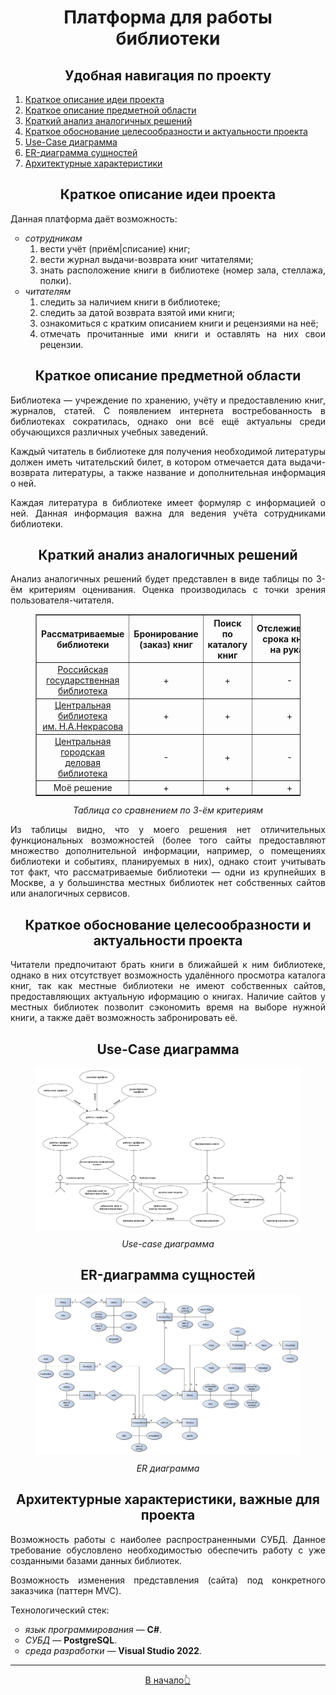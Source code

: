 <h1 align="center">Платформа для работы библиотеки</h1>

<h2 align="center" id="навигация-по-проекту">Удобная навигация по проекту</h2>
<ol type="1" align="justify">
  <li><a href="#краткое-описание-идеи-проекта" title="Идея проекта">Краткое описание идеи проекта</a></li>
  <li><a href="#краткое-описание-предметной-области" title="Предметная область проекта">Краткое описание предметной области</a></li>
  <li><a href="#краткий-анализ-аналогичных-решений" title="Анализ существующих решений">Краткий анализ аналогичных решений</a></li>
  <li><a href="#актуальность" title="Актуальность проекта">Краткое обоснование целесообразности и актуальности проекта</a></li>
  <li><a href="#use-case-диаграмма" title="Use-Case диаграмма">Use-Case диаграмма</a></li>
  <li><a href="#er-диаграмма" title="ER-диаграмма">ER-диаграмма сущностей</a></li>
  <li><a href="#архитектурные-характеристики" title="Архитектурные характеристики">Архитектурные характеристики</a></li>
</ol>

<h2 align="center" id="краткое-описание-идеи-проекта">Краткое описание идеи проекта</h2>
<p align="justify">Данная платформа даёт возможность:</p>
<ul type="circle" align="justify">
  <li><em>сотрудникам</em>
    <ol type="1">
      <li>вести учёт (приём|списание) книг;</li>
      <li>вести журнал выдачи-возврата книг читателями;</li>
      <li>знать расположение книги в библиотеке (номер зала, стеллажа, полки).</li>
    </ol>
  </li>
  <li><em>читателям</em>
    <ol type="1">
      <li>следить за наличием книги в библиотеке;</li>
      <li>следить за датой возврата взятой ими книги;</li>
      <li>ознакомиться с кратким описанием книги и рецензиями на неё;</li>
      <li>отмечать прочитанные ими книги и оставлять на них свои рецензии.</li>
    </ol>
  </li>
</ul>

<h2 align="center" id="краткое-описание-предметной-области">Краткое описание предметной области</h2>
<p align="justify">Библиотека &mdash; учреждение по хранению, учёту и предоставлению книг, журналов, статей. С появлением интернета востребованность в библиотеках сократилась, однако они всё ещё актуальны среди обучающихся различных учебных заведений.</p>

<p align="justify">Каждый читатель в библиотеке для получения необходимой литературы должен иметь читательский билет, в котором отмечается дата выдачи-возврата литературы, а также название и дополнительная информация о ней.</p>

<p align="justify">Каждая литература в библиотеке имеет формуляр с информацией о ней. Данная информация важна для ведения учёта сотрудниками библиотеки.</p>

<h2 align="center" id="краткий-анализ-аналогичных-решений">Краткий анализ аналогичных решений</h2>
<p align="justify">Анализ аналогичных решений будет представлен в виде таблицы по 3-ём критериям оценивания. Оценка производилась с точки зрения пользователя-читателя.</p>
<figure>
  <table align="center" border="1">
    <thead align="center">
      <tr>
        <th>Рассматриваемые библиотеки</th>
        <th>Бронирование (заказ) книг</th>
        <th>Поиск по каталогу книг</th>
        <th>Отслеживание срока книги на руках</th>
      </tr>
    </thead>
    <tbody align="center">
      <tr>
        <td><a href="https://www.rsl.ru/" title="Российская государственная библиотека">Российская государственная<br>библиотека</a></td>
        <td>+</td>
        <td>+</td>
        <td>-</td>
      </tr>
      <tr>
        <td><a href="https://nekrasovka.ru/" title="Центральная библиотека имени Николая Алексеевича Некрасова">Центральная библиотека<br>им. Н.А.Некрасова</a></td>
        <td>+</td>
        <td>+</td>
        <td>+</td>
      </tr>
      <tr>
        <td><a href="http://www.mgdb.ru" title="Центральная городская деловая библиотека">Центральная городская<br>деловая библиотека</a></td>
        <td>-</td>
        <td>+</td>
        <td>-</td>
      </tr>
      <tr>
        <td>Моё решение</td>
        <td>+</td>
        <td>+</td>
        <td>+</td>
      </tr>
    </tbody>
  </table>
  <p align="center"><em>Таблица со сравнением по 3-ём критериям</em></p>
</figure>
<p align="justify">Из таблицы видно, что у моего решения нет отличительных функциональных возможностей (более того сайты предоставляют множество дополнительной информации, например, о помещениях библиотеки и событиях, планируемых в них), однако стоит учитывать тот факт, что рассматриваемые библиотеки &mdash; одни из крупнейших в Москве, а у большинства местных библиотек нет собственных сайтов или аналогичных сервисов.</p>

<h2 align="center" id="актуальность">Краткое обоснование целесообразности и актуальности проекта</h2>
<p align="justify">Читатели предпочитают брать книги в ближайшей к ним библиотеке, однако в них отсутствует возможность удалённого просмотра каталога книг, так как местные библиотеки не имеют собственных сайтов, предоставляющих актуальную иформацию о книгах. Наличие сайтов у местных библиотек позволит сэкономить время на выборе нужной книги, а также даёт возможность забронировать её.</p>

<h2 align="center" id="use-case-диаграмма">Use-Case диаграмма</h2>
<figure>
  <img src="https://github.com/drondragons/PPO/blob/main/diagrams/UseCaseDiagramm.png" align="center" alt="Use-Case диаграмма"></img>
  <p align="center"><em>Use-case диаграмма</em></p>
</figure>

<h2 align="center" id="er-диаграмма">ER-диаграмма сущностей</h2>
<figure>
  <img src="https://github.com/drondragons/PPO/blob/main/diagrams/ERDiagramm.png" align="center" alt="ER диаграмма"></img>
  <p align="center"><em>ER диаграмма</em></p>
</figure>

<h2 align="center" id="архитектурные-характеристики">Архитектурные характеристики, важные для проекта</h2>
<p align="justify">Возможность работы с наиболее распространенными СУБД. Данное требование обусловлено необходимостью обеспечить работу с уже созданными базами данных библиотек.</p>
<p align="justify">Возможность изменения представления (сайта) под конкретного заказчика (паттерн MVC).</p>
<p align="justify">Технологический стек:</p>
<ul type="circle" align="justify">
  <li><em>язык программирования</em> &mdash; <strong>C#</strong>.</li>
  <li><em>СУБД</em> &mdash; <strong>PostgreSQL</strong>.</li>
  <li><em>среда разработки</em> &mdash; <strong>Visual Studio 2022</strong>.</li>
</ul>
<hr>
<p align="center"><a href="#навигация-по-проекту" title="Вернуться в начало">В начало👆</a></p>
